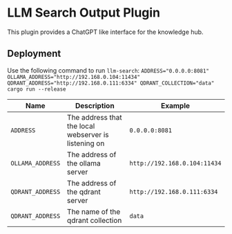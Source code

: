 # LLM Search Output Plugin
This plugin provides a ChatGPT like interface for the knowledge hub.

## Deployment
Use the following command to run `llm-search`:
`ADDRESS="0.0.0.0:8081" OLLAMA_ADDRESS="http://192.168.0.104:11434" QDRANT_ADDRESS="http://192.168.0.111:6334" QDRANT_COLLECTION="data" cargo run --release`

| Name | Description | Example |
| - | - | - |
| `ADDRESS` | The address that the local webserver is listening on | `0.0.0.0:8081` | 
| `OLLAMA_ADDRESS` | The address of the ollama server | `http://192.168.0.104:11434` | 
| `QDRANT_ADDRESS` | The address of the qdrant server | `http://192.168.0.111:6334` | 
| `QDRANT_ADDRESS` | The name of the qdrant collection | `data` | 